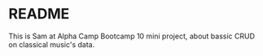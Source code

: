 # README

This is Sam at Alpha Camp Bootcamp 10 mini project, about bassic CRUD on classical music's data.
